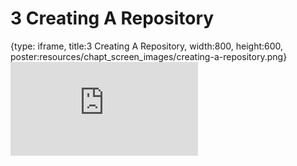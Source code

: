 # 3 Creating A Repository
 
{type: iframe, title:3 Creating A Repository, width:800, height:600, poster:resources/chapt_screen_images/creating-a-repository.png}
![](https://datatrail-jhu.github.io/04_githubbasics/no_toc/creating-a-repository.html)
 

 
